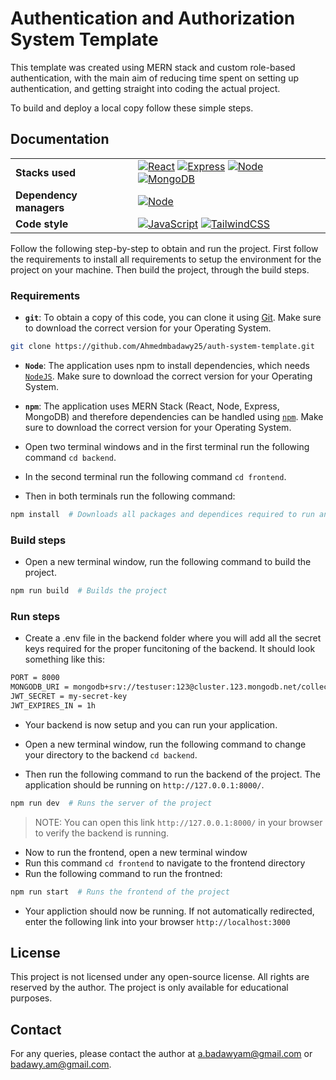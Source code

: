 # Authentication and Authorization System Template
This template was created using MERN stack and custom role-based authentication, with the main aim of reducing time spent on setting up authentication, and getting straight into coding the actual project.

To build and deploy a local copy follow these simple steps.

## Documentation

<table>
<tbody>
  <tr>
    <td><b>Stacks used</b></td>
    <td>
        <a href="https://github.com/facebook/react" target="_blank"><img alt="React" src="https://shields.io/badge/react-black?logo=react&style=for-the-badge"></a>
        <a href="https://github.com/expressjs/express" target="_blank"><img alt="Express" src="https://img.shields.io/badge/Express.js-000000?logo=express&logoColor=fff&style=flat"></a>
        <a href="https://github.com/nodejs/node" target="_blank"><img alt="Node" src="https://img.shields.io/badge/node.js-339933?style=for-the-badge&logo=Node.js&logoColor=white"></a>
        <a href="https://github.com/mongodb/mongo" target="_blank"><img alt="MongoDB" src="https://img.shields.io/badge/MongoDB-4EA94B?style=for-the-badge&logo=mongodb&logoColor=white"></a>
    </td>
  </tr>
  <tr>
    <td><b>Dependency managers</b></td>
    <td>
  <a href="https://github.com/nodejs/node" target="_blank"><img alt="Node" src="https://img.shields.io/badge/Node.js-43853D?style=for-the-badge&logo=node.js&logoColor=white"></a>
    </td>
  </tr>
  <tr>
    <td><b>Code style</b></td>
    <td>
  <a href="https://github.com/topics/javascript" target="_blank"><img alt="JavaScript" src="https://shields.io/badge/JavaScript-F7DF1E?logo=JavaScript&logoColor=000&style=flat-square"></a>
  <a href="https://github.com/tailwindlabs/tailwindcss" target="_blank"><img alt="TailwindCSS" src="https://img.shields.io/badge/Tailwind_CSS-38B2AC?style=for-the-badge&logo=tailwind-css&logoColor=white"></a>
  </tr>
</tbody>
</table>

Follow the following step-by-step to obtain and run the project. First follow the requirements to install all requirements to setup the environment for the project on your machine. Then build the project, through the build steps.

### Requirements

* **`git`**: To obtain a copy of this code, you can clone it using [Git](https://git-scm.com/). Make sure to download the correct version for your Operating System.
```sh
git clone https://github.com/Ahmedmbadawy25/auth-system-template.git
```

* **`Node`**: The application uses npm to install dependencies, which needs [`NodeJS`](https://nodejs.org/en). Make sure to download the correct version for your Operating System.


* **`npm`**: The application uses MERN Stack (React, Node, Express, MongoDB) and therefore dependencies can be handled using [`npm`](https://www.npmjs.com/). Make sure to download the correct version for your Operating System.
* Open two terminal windows and in the first terminal run the following command ```cd backend```.
* In the second terminal run the following command ```cd frontend```.
* Then in both terminals run the following command:
```sh
npm install  # Downloads all packages and dependices required to run and build the project
```

### Build steps

* Open a new terminal window, run the following command to build the project.
```sh
npm run build  # Builds the project
```

### Run steps
* Create a .env file in the backend folder where you will add all the secret keys required for the proper funcitoning of the backend. It should look something like this:

```sh
PORT = 8000
MONGODB_URI = mongodb+srv://testuser:123@cluster.123.mongodb.net/collection?retryWrites=true&w=majority
JWT_SECRET = my-secret-key
JWT_EXPIRES_IN = 1h
```
* Your backend is now setup and you can run your application.

* Open a new terminal window, run the following command to change your directory to the backend ```cd backend```.
* Then run the following command to run the backend of the project. The application should be running on `http://127.0.0.1:8000/`. 
```sh
npm run dev  # Runs the server of the project
```
> NOTE: You can open this link `http://127.0.0.1:8000/` in your browser to verify the backend is running.

* Now to run the frontend, open a new terminal window
* Run this command ```cd frontend``` to navigate to the frontend directory
* Run the following command to run the frontned:
```sh
npm run start  # Runs the frontend of the project
```
* Your appliction should now be running. If not automatically redirected, enter the following link into your browser ```http://localhost:3000```

## License
This project is not licensed under any open-source license. All rights are reserved by the author. The project is only available for educational purposes.

## Contact
For any queries, please contact the author at [a.badawyam@gmail.com](mailto:a.badawyam@gmail.com) or [badawy.am@gmail.com](mailto:badawy.am@gmail.com).
